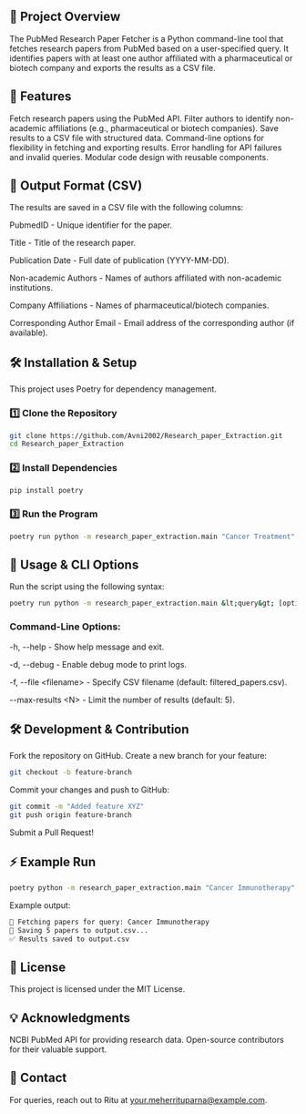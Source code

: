 

## 📌 Project Overview
The PubMed Research Paper Fetcher is a Python command-line tool that fetches research papers from PubMed based on a user-specified query. It identifies papers with at least one author affiliated with a pharmaceutical or biotech company and exports the results as a CSV file.
## 🚀 Features

Fetch research papers using the PubMed API.
Filter authors to identify non-academic affiliations (e.g., pharmaceutical or biotech companies).
Save results to a CSV file with structured data.
Command-line options for flexibility in fetching and exporting results.
Error handling for API failures and invalid queries.
Modular code design with reusable components.

## 📂 Output Format (CSV)
The results are saved in a CSV file with the following columns:

PubmedID - Unique identifier for the paper.


Title - Title of the research paper.


Publication Date - Full date of publication (YYYY-MM-DD).


Non-academic Authors - Names of authors affiliated with non-academic institutions.


Company Affiliations - Names of pharmaceutical/biotech companies.


Corresponding Author Email - Email address of the corresponding author (if available).



## 🛠️ Installation &amp; Setup
This project uses Poetry for dependency management.
### 1️⃣ Clone the Repository
```sh
git clone https://github.com/Avni2002/Research_paper_Extraction.git
cd Research_paper_Extraction
```

### 2️⃣ Install Dependencies

```sh
pip install poetry
```

### 3️⃣ Run the Program
```sh
poetry run python -m research_paper_extraction.main "Cancer Treatment" --max-results 10 --file results.csv
```

## 🎯 Usage &amp; CLI Options
Run the script using the following syntax:
```sh
poetry run python -m research_paper_extraction.main &lt;query&gt; [options]
```

### Command-Line Options:
-h, --help - Show help message and exit.


-d, --debug - Enable debug mode to print logs.


-f, --file &lt;filename&gt; - Specify CSV filename (default: filtered_papers.csv).


--max-results &lt;N&gt; - Limit the number of results (default: 5).



## 🛠️ Development &amp; Contribution

Fork the repository on GitHub.
Create a new branch for your feature:
```sh
git checkout -b feature-branch
```


Commit your changes and push to GitHub:
```sh
git commit -m "Added feature XYZ"
git push origin feature-branch
```


Submit a Pull Request!

## ⚡ Example Run
```sh
poetry python -m research_paper_extraction.main "Cancer Immunotherapy" --max-results 5 --file output.csv
```

Example output:
```sh
🔎 Fetching papers for query: Cancer Immunotherapy
📄 Saving 5 papers to output.csv...
✅ Results saved to output.csv
```

## 📜 License
This project is licensed under the MIT License.
## 💡 Acknowledgments

NCBI PubMed API for providing research data.
Open-source contributors for their valuable support.

## 📧 Contact
For queries, reach out to Ritu at [your.meherrituparna@example.com](mailto:your.meherrituparna@example.com).
